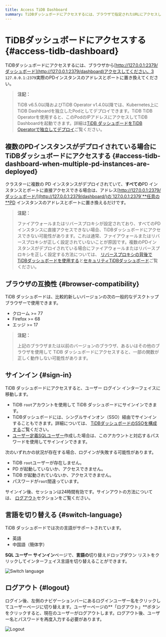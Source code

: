 ```yaml
---
title: Access TiDB Dashboard
summary: TiDBダッシュボードにアクセスするには、ブラウザで指定されたURLにアクセスしてください。複数のPDインスタンスがある場合は、アドレスを任意のPDインスタンスのアドレスとポートに置き換えてください。Chrome、Firefox、またはEdgeブラウザ（最新バージョン）をご利用ください。TiDBルートアカウントまたはユーザー定義のSQLユーザーでサインインしてください。セッションは24時間有効です。言語は英語と中国語で切り替えられます。ログアウトするには、ユーザー名をクリックし、「ログアウト」ボタンをクリックしてください。
---
```


# TiDBダッシュボードにアクセスする {#access-tidb-dashboard}

TiDBダッシュボードにアクセスするには、ブラウザから[http://127.0.0.1:2379/ダッシュボード](http://127.0.0.1:2379/dashboard)アクセスしてください。3 `127.0.0.1:2379`実際のPDインスタンスのアドレスとポートに置き換えてください。

> **注記：**
>
> TiDB v6.5.0以降およびTiDB Operator v1.4.0以降では、Kubernetes上にTiDB Dashboardを独立したPodとしてデプロイできます。TiDB TiDB Operatorを使用すると、このPodのIPアドレスにアクセスしてTiDB Dashboardを起動できます。詳細は[TiDB ダッシュボードをTiDB Operatorで独立してデプロイ](https://docs.pingcap.com/tidb-in-kubernetes/dev/get-started#deploy-tidb-dashboard-independently)ご覧ください。

## 複数のPDインスタンスがデプロイされている場合にTiDBダッシュボードにアクセスする {#access-tidb-dashboard-when-multiple-pd-instances-are-deployed}

クラスターに複数の PD インスタンスがデプロイされていて、**すべての**PD インスタンスとポートに直接アクセスできる場合は、アドレス[http://127.0.0.1:2379/ダッシュボード/](http://127.0.0.1:2379/dashboard/)の`127.0.0.1:2379`**任意の**PD インスタンスのアドレスとポートに置き換えるだけです。

> **注記：**
>
> ファイアウォールまたはリバースプロキシが設定されており、すべてのPDインスタンスに直接アクセスできない場合、TiDBダッシュボードにアクセスできない可能性があります。これは通常、ファイアウォールまたはリバースプロキシが正しく設定されていないことが原因です。複数のPDインスタンスがデプロイされている場合にファイアウォールまたはリバースプロキシを正しく設定する方法については、 [リバースプロキシの背後でTiDBダッシュボードを使用する](/dashboard/dashboard-ops-reverse-proxy.md)と[セキュリティTiDBダッシュボード](/dashboard/dashboard-ops-security.md)ご覧ください。

## ブラウザの互換性 {#browser-compatibility}

TiDB ダッシュボードは、比較的新しいバージョンの次の一般的なデスクトップ ブラウザーで使用できます。

-   クローム &gt;= 77
-   Firefox &gt;= 68
-   エッジ &gt;= 17

> **注記：**
>
> 上記のブラウザまたは以前のバージョンのブラウザ、あるいはその他のブラウザを使用して TiDB ダッシュボードにアクセスすると、一部の関数が正しく動作しない可能性があります。

## サインイン {#sign-in}

TiDB ダッシュボードにアクセスすると、ユーザー ログイン インターフェイスに移動します。

-   TiDB `root`アカウントを使用して TiDB ダッシュボードにサインインできます。
-   TiDBダッシュボードには、シングルサインオン（SSO）経由でサインインすることもできます。詳細については、 [TiDBダッシュボードのSSOを構成する](/dashboard/dashboard-session-sso.md)ご覧ください。
-   [ユーザー定義SQLユーザー](/dashboard/dashboard-user.md)作成した場合は、このアカウントと対応するパスワードを使用してサインインできます。

次のいずれかの状況が存在する場合、ログインが失敗する可能性があります。

-   TiDB `root`ユーザーが存在しません。
-   PD が起動していないか、アクセスできません。
-   TiDB が起動されていないか、アクセスできません。
-   パスワードが`root`間違っています。

サインイン後、セッションは24時間有効です。サインアウトの方法については、 [ログアウト](#logout)セクションをご覧ください。

## 言語を切り替える {#switch-language}

TiDB ダッシュボードでは次の言語がサポートされています。

-   英語
-   中国語（簡体字）

**SQL ユーザー サインイン**ページで、**言語の**切り替えドロップダウン リストをクリックしてインターフェイス言語を切り替えることができます。

![Switch language](https://docs-download.pingcap.com/media/images/docs/dashboard/dashboard-access-switch-language.png)

## ログアウト {#logout}

ログイン後、左側のナビゲーションバーにあるログインユーザー名をクリックしてユーザーページに切り替えます。ユーザーページの**「ログアウト」**ボタンをクリックすると、現在のユーザーがログアウトします。ログアウト後、ユーザー名とパスワードを再度入力する必要があります。

![Logout](https://docs-download.pingcap.com/media/images/docs/dashboard/dashboard-access-logout.png)
